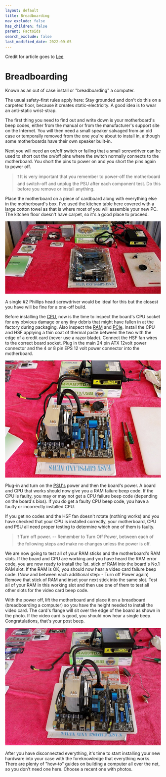 ```yaml
---
layout: default
title: Breadboarding
nav_exclude: false
has_children: false
parent: Factoids
search_exclude: false
last_modified_date: 2022-09-05
---
```


Credit for article goes to [Lee](https://forums.whatthetech.com/index.php?showtopic=120814)

# Breadboarding
Known as an out of case install or "breadboarding" a computer.

The usual safety-first rules apply here: Stay grounded and don't do this on a carpeted floor, because it creates static-electricity. A good idea is to wear an anti-static wrist-strap.

The first thing you need to find out and write down is your motherboard's beep codes, either from the manual or from the manufacturer's support site on the Internet. You will then need a small speaker salvaged from an old case or temporally removed from the one you're about to install in, although some motherboards have their own speaker built-in.

Next you will need an on/off switch or failing that a small screwdriver can be used to short out the on/off pins where the switch normally connects to the motherboard. You short the pins to power on and you short the pins again to power off.

> ❗ It is very important that you remember to power-off the motherboard and switch-off and unplug the PSU after each component test. Do this before you remove or install anything.

Place the motherboard on a piece of cardboard along with everything else in the motherboard's box. I've used the kitchen table here covered with a large cotton towel as that is where most of you will assemble your new PC. The kitchen floor doesn't have carpet, so it's a good place to proceed.

![Post_Thumb.png](/assets/Breadboarding/post_Thumb.png)

A single #2 Phillips head screwdriver would be ideal for this but the closest you have will be fine for a one-off build.

Before installing the [CPU](/docs/learning/terms), now is the time to inspect the board's CPU socket for any obvious damage or any tiny debris that might have fallen in at the factory during packaging. Also inspect the [RAM](/docs/learning/terms) and [PCIe](/docs/learning/terms). Install the CPU and HSF applying a thin coat of thermal paste between the two with the edge of a credit card (never use a razor blade). Connect the HSF fan wires to the correct board socket. Plug in the main 24 pin ATX 12volt power connector and the 4 or 8 pin EPS 12 volt power connector into the motherboard.

![CPUinstalled.png](/assets/Breadboarding/CPUinstalled.png)

Plug-in and turn on the [PSU's](/docs/learning/terms) power and then the board's power. A board and CPU that works should now give you a RAM failure beep code. If the CPU is faulty, you may or may not get a CPU failure beep code (depending on the board's bios). If you do get a faulty CPU beep code, you have a faulty or incorrectly installed CPU.

If you get no codes and the HSF fan doesn't rotate (nothing works) and you have checked that your CPU is installed correctly, your motherboard, CPU and PSU all need proper testing to determine which one of them is faulty.

> ❗ Turn off power. -- Remember to Turn Off Power, between each of the following steps and make no changes unless the power is off.

We are now going to test all of your RAM sticks and the motherboard's RAM slots.
If the board and CPU are working and you have heard the RAM error code, you are now ready to install the 1st. stick of RAM into the board's No.1 RAM slot. If the RAM is OK, you should now hear a video card failure beep code. (Now and between each additional step: - Turn off Power again) Remove that stick of RAM and inset your next stick into the same slot. Test all of your RAM in this working slot and then use one of them to test all other slots for the video card beep code.

With the power off, lift the motherboard and place it on a breadboard (breadboarding a computer) so you have the height needed to install the video card. The card's flange will sit over the edge of the board as shown in the photo. If the video card is good, you should now hear a single beep. Congratulations, that's your post beep.

![Fullinstalled.png](/assets/Breadboarding/Fullinstalled.png)

After you have disconnected everything, it's time to start installing your new hardware into your case with the foreknowledge that everything works. There are plenty of "how-to" guides on building a computer all over the net, so you don't need one here. Choose a recent one with photos.

